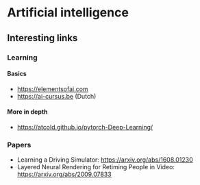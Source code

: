 # Artificial intelligence

## Interesting links
### Learning

#### Basics
- https://elementsofai.com
- https://ai-cursus.be (Dutch)

#### More in depth
- https://atcold.github.io/pytorch-Deep-Learning/

### Papers
- Learning a Driving Simulator:  https://arxiv.org/abs/1608.01230
- Layered Neural Rendering for Retiming People in Video: https://arxiv.org/abs/2009.07833
